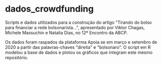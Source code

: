# dados_crowdfunding
Scripts e dados utilizados para a construção do artigo "Tirando do bolso para financiar a rede bolsonarista...", apresentado por Viktor Chagas, Michele Massuchin e Natalia Dias, no 12º Encontro da ABCP.

Os dados foram raspados da plataforma Apoia.se em março e setembro de 2020 a partir das palavras-chaves "direita" e "bolsonaro". O script em R modelou a base de dados e plotou os gráficos que integram este mesmo repositório. 
